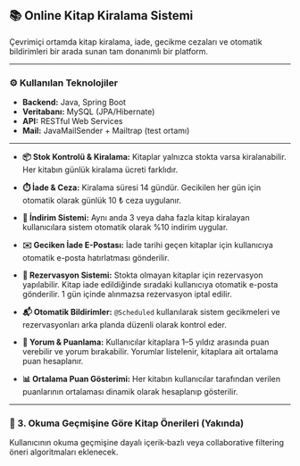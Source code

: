 ## 📚 Online Kitap Kiralama Sistemi

Çevrimiçi ortamda kitap kiralama, iade, gecikme cezaları ve otomatik bildirimleri bir arada sunan tam donanımlı bir platform.

---

### ⚙️ Kullanılan Teknolojiler

- **Backend:** Java, Spring Boot  
- **Veritabanı:** MySQL (JPA/Hibernate)  
- **API:** RESTful Web Services  
- **Mail:** JavaMailSender + Mailtrap (test ortamı)  

---

- **📦 Stok Kontrolü & Kiralama:** Kitaplar yalnızca stokta varsa kiralanabilir. Her kitabın günlük kiralama ücreti farklıdır.

- **⏱️ İade & Ceza:** Kiralama süresi 14 gündür. Gecikilen her gün için otomatik olarak günlük 10 ₺ ceza uygulanır.

- **🎁 İndirim Sistemi:** Aynı anda 3 veya daha fazla kitap kiralayan kullanıcılara sistem otomatik olarak %10 indirim uygular.

- **✉️ Geciken İade E-Postası:** İade tarihi geçen kitaplar için kullanıcıya otomatik e-posta hatırlatması gönderilir.

- **🔔 Rezervasyon Sistemi:** Stokta olmayan kitaplar için rezervasyon yapılabilir. Kitap iade edildiğinde sıradaki kullanıcıya otomatik e-posta gönderilir. 1 gün içinde alınmazsa rezervasyon iptal edilir.

- **📬 Otomatik Bildirimler:** `@Scheduled` kullanılarak sistem gecikmeleri ve rezervasyonları arka planda düzenli olarak kontrol eder.

- **📝 Yorum & Puanlama:** Kullanıcılar kitaplara 1–5 yıldız arasında puan verebilir ve yorum bırakabilir. Yorumlar listelenir, kitaplara ait ortalama puan hesaplanır.

- **📊 Ortalama Puan Gösterimi:** Her kitabın kullanıcılar tarafından verilen puanlarının ortalaması dinamik olarak hesaplanıp gösterilir.

---

### 🧠 3. Okuma Geçmişine Göre Kitap Önerileri (Yakında)

Kullanıcının okuma geçmişine dayalı içerik‑bazlı veya collaborative filtering öneri algoritmaları eklenecek.  
